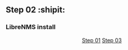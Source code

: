 ## Step 02 :shipit:
### LibreNMS install

<p align="center"><a href="Step_01.md">Step 01</a>                                                                                                                                                         <a href="Step_03.md" align="center">Step 03</a></p>
